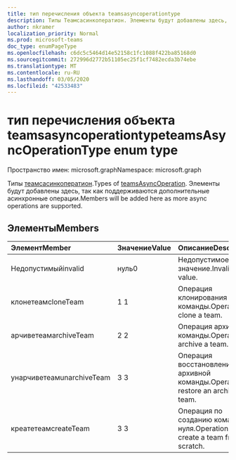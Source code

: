 ```yaml
---
title: тип перечисления объекта teamsasyncoperationtype
description: Типы Теамсасинкоператион. Элементы будут добавлены здесь, так как поддерживаются дополнительные асинхронные операции.
author: nkramer
localization_priority: Normal
ms.prod: microsoft-teams
doc_type: enumPageType
ms.openlocfilehash: c6dc5c5464d14e52158c1fc1088f422ba85168d0
ms.sourcegitcommit: 272996d2772b51105ec25f1cf7482ecda3b74ebe
ms.translationtype: MT
ms.contentlocale: ru-RU
ms.lasthandoff: 03/05/2020
ms.locfileid: "42533483"
---
```

# <a name="teamsasyncoperationtype-enum-type"></a><span data-ttu-id="7621a-104">тип перечисления объекта teamsasyncoperationtype</span><span class="sxs-lookup"><span data-stu-id="7621a-104">teamsAsyncOperationType enum type</span></span>

<span data-ttu-id="7621a-105">Пространство имен: microsoft.graph</span><span class="sxs-lookup"><span data-stu-id="7621a-105">Namespace: microsoft.graph</span></span>



<span data-ttu-id="7621a-106">Типы [теамсасинкоператион](teamsasyncoperation.md).</span><span class="sxs-lookup"><span data-stu-id="7621a-106">Types of [teamsAsyncOperation](teamsasyncoperation.md).</span></span> <span data-ttu-id="7621a-107">Элементы будут добавлены здесь, так как поддерживаются дополнительные асинхронные операции.</span><span class="sxs-lookup"><span data-stu-id="7621a-107">Members will be added here as more async operations are supported.</span></span>

## <a name="members"></a><span data-ttu-id="7621a-108">Элементы</span><span class="sxs-lookup"><span data-stu-id="7621a-108">Members</span></span>

| <span data-ttu-id="7621a-109">Элемент</span><span class="sxs-lookup"><span data-stu-id="7621a-109">Member</span></span> | <span data-ttu-id="7621a-110">Значение</span><span class="sxs-lookup"><span data-stu-id="7621a-110">Value</span></span>| <span data-ttu-id="7621a-111">Описание</span><span class="sxs-lookup"><span data-stu-id="7621a-111">Description</span></span> |
|:---------------|:--------|:----------|
|<span data-ttu-id="7621a-112">Недопустимый</span><span class="sxs-lookup"><span data-stu-id="7621a-112">invalid</span></span>|<span data-ttu-id="7621a-113">нуль</span><span class="sxs-lookup"><span data-stu-id="7621a-113">0</span></span>|<span data-ttu-id="7621a-114">Недопустимое значение.</span><span class="sxs-lookup"><span data-stu-id="7621a-114">Invalid value.</span></span>|
|<span data-ttu-id="7621a-115">клонетеам</span><span class="sxs-lookup"><span data-stu-id="7621a-115">cloneTeam</span></span>|<span data-ttu-id="7621a-116">1 </span><span class="sxs-lookup"><span data-stu-id="7621a-116">1</span></span>|<span data-ttu-id="7621a-117">Операция клонирования команды.</span><span class="sxs-lookup"><span data-stu-id="7621a-117">Operation to clone a team.</span></span>|
|<span data-ttu-id="7621a-118">арчиветеам</span><span class="sxs-lookup"><span data-stu-id="7621a-118">archiveTeam</span></span>|<span data-ttu-id="7621a-119">2 </span><span class="sxs-lookup"><span data-stu-id="7621a-119">2</span></span>|<span data-ttu-id="7621a-120">Операция архивации команды.</span><span class="sxs-lookup"><span data-stu-id="7621a-120">Operation to archive a team.</span></span>|
|<span data-ttu-id="7621a-121">унарчиветеам</span><span class="sxs-lookup"><span data-stu-id="7621a-121">unarchiveTeam</span></span>|<span data-ttu-id="7621a-122">3 </span><span class="sxs-lookup"><span data-stu-id="7621a-122">3</span></span>|<span data-ttu-id="7621a-123">Операция восстановления архивной команды.</span><span class="sxs-lookup"><span data-stu-id="7621a-123">Operation to restore an archived team.</span></span>|
|<span data-ttu-id="7621a-124">креатетеам</span><span class="sxs-lookup"><span data-stu-id="7621a-124">createTeam</span></span>|<span data-ttu-id="7621a-125">3 </span><span class="sxs-lookup"><span data-stu-id="7621a-125">3</span></span>|<span data-ttu-id="7621a-126">Операция по созданию команды с нуля.</span><span class="sxs-lookup"><span data-stu-id="7621a-126">Operation to create a team from scratch.</span></span>|

